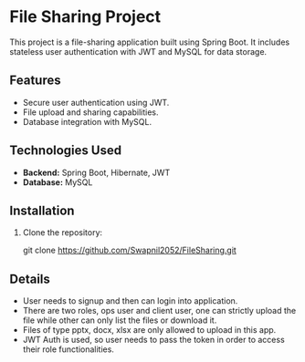 # File Sharing Project

This project is a file-sharing application built using Spring Boot. It includes stateless user authentication with JWT and MySQL for data storage.

## Features
- Secure user authentication using JWT.
- File upload and sharing capabilities.
- Database integration with MySQL.

## Technologies Used
- **Backend:** Spring Boot, Hibernate, JWT
- **Database:** MySQL

## Installation
1. Clone the repository:
   
   git clone https://github.com/Swapnil2052/FileSharing.git

## Details
- User needs to signup and then can login into application.
- There are two roles, ops user and client user, one can strictly upload the file while other can only list the files or download it.
- Files of type pptx, docx, xlsx are only allowed to upload in this app.
- JWT Auth is used, so user needs to pass the token in order to access their role functionalities.
